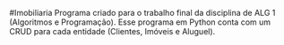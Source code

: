 #Imobiliaria
Programa criado para o trabalho final da disciplina de ALG 1 (Algoritmos e Programação). Esse programa em Python conta com um CRUD para cada entidade (Clientes, Imóveis e Aluguel). 
